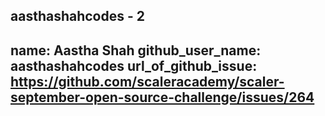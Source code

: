 aasthashahcodes - 2
---
name: Aastha Shah
github_user_name: aasthashahcodes
url_of_github_issue: https://github.com/scaleracademy/scaler-september-open-source-challenge/issues/264
---